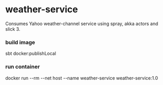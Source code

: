 # weather-service
Consumes Yahoo weather-channel service using spray, akka actors and slick 3.

### build image
sbt docker:publishLocal

### run container
docker run --rm --net host --name weather-service weather-service:1.0 
